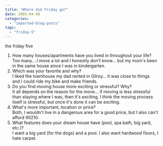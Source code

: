 ```yaml
---
title: "Where did Friday go?"
date: 2003-04-09
categories: 
  - "imported-blog-posts"
tags: 
  - "friday-5"
---
```


the friday five

1. How many houses/apartments have you lived in throughout your life?  
    Too many….I move a lot and I honestly don't know… but my mom's been in the same house since I was in kindergarten.
2. Which was your favorite and why?  
    I liked the townhouse my dad rented in Gilroy… it was close to things and I could ride my bike and make friends.
3. Do you find moving house more exciting or stressful? Why?  
    It all depends on the reason for the move… if moving is less stressful than staying where I was, then it's exciting. I think the moving process itself is stressful, but once it's done it can be exciting.
4. What's more important, location or price?  
    Both, I wouldn't live in a dangerous area for a good price, but I also can't afford 90210.
5. What features does your dream house have (pool, spa bath, big yard, etc.)?  
    I want a big yard (for the dogs) and a pool. I also want hardwood floors, I hate carpet.
